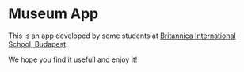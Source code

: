 # Museum App

This is an app developed by some students at [Britannica International School, Budapest](https://britannicaschool.hu/).

We hope you find it usefull and enjoy it!
